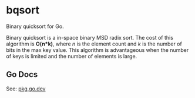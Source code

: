 # bqsort
Binary quicksort for Go.

Binary quicksort is a in-space binary MSD radix sort.
The cost of this algorithm is **O(n*k)**, where *n* is the element count and *k* is the number of bits in the max key value.
This algorithm is advantageous when the number of keys is limited and the number of elements is large.


## Go Docs

See: [pkg.go.dev](https://pkg.go.dev/github.com/makiuchi-d/bqsort)

